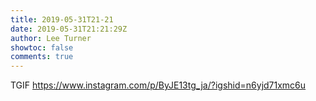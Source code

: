 ```yaml
---
title: 2019-05-31T21-21
date: 2019-05-31T21:21:29Z
author: Lee Turner
showtoc: false
comments: true
---
```


TGIF https://www.instagram.com/p/ByJE13tg_ja/?igshid=n6yjd71xmc6u


